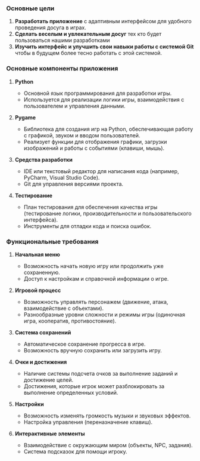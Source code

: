 ### Основные цели

1. **Разработать приложение** с адаптивным интерфейсом для удобного проведения досуга в играх.
2. **Сделать веселым и увлекательным досуг** тех кто будет пользоваться нашими разработками
3. **Изучить интерфейс и улучшить свои навыки работы с системой Git**  чтобы в будущем более тесно работать с этой системой.

### Основные компоненты приложения

1. **Python**
   - Основной язык программирования для разработки игры.  
   - Используется для реализации логики игры, взаимодействия с пользователем и управления данными.

2. **Pygame**
   - Библиотека для создания игр на Python, обеспечивающая работу с графикой, звуком и вводом пользователей.  
   - Реализует функции для отображения графики, загрузки изображений и работы с событиями (клавиши, мышь).  

3. **Средства разработки**
   - IDE или текстовый редактор для написания кода (например, PyCharm, Visual Studio Code).  
   - Git для управления версиями проекта. 

4. **Тестирование** 
   - План тестирования для обеспечения качества игры (тестирование логики, производительности и пользовательского интерфейса).  
   - Инструменты для отладки кода и поиска ошибок.

### Функциональные требования

1. **Начальная меню**  
   - Возможность начать новую игру или продолжить уже сохраненную.  
   - Доступ к настройкам и справочной информации о игре.  

2. **Игровой процесс**  
   - Возможность управлять персонажем (движение, атака, взаимодействие с объектами).  
   - Разнообразные уровни сложности и режимы игры (одиночная игра, кооператив, противостояние).  

3. **Система сохранений**  
   - Автоматическое сохранение прогресса в игре.  
   - Возможность вручную сохранить или загрузить игру.  

4. **Очки и достижения** 
   - Наличие системы подсчета очков за выполнение заданий и достижение целей.  
   - Достижения, которые игрок может разблокировать за выполнение определенных условий.  

5. **Настройки**  
   - Возможность изменять громкость музыки и звуковых эффектов.  
   - Настройка управления (переназначение клавиш).  

6. **Интерактивные элементы**  
   - Взаимодействие с окружающим миром (объекты, NPC, задания).  
   - Система подсказок для помощи игроку.
   
